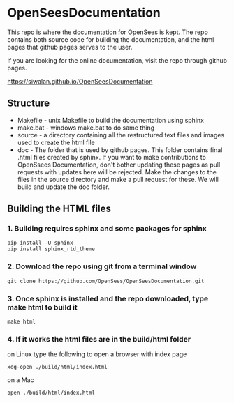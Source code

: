 # OpenSeesDocumentation

This repo is where the documentation for OpenSees is kept. The repo contains both source code for building the documentation, and the html pages that github pages serves to the user.

If you are looking for the online documentation, visit the repo through github pages.

https://siwalan.github.io/OpenSeesDocumentation


## Structure

+ Makefile   - unix Makefile to build the documentation using sphinx
+ make.bat   - windows make.bat to do same thing
+ source     - a directory containing all the restructured text files and images used to create the html file
+ doc        - The folder that is used by github pages. This folder contains final .html files created by sphinx. If you want to make contributions to OpenSsees Documentation, don't bother updating these pages as pull requests with updates here will be rejected. Make the changes to the files in the source directory and make a pull request for these. We will build and update the doc folder.
   

## Building the HTML files

### 1. Building requires sphinx and some packages for sphinx

```
pip install -U sphinx
pip install sphinx_rtd_theme
```

### 2. Download the repo using git from a terminal window

```
git clone https://github.com/OpenSees/OpenSeesDocumentation.git
```

### 3. Once sphinx is installed and the repo downloaded, type make html to build it

```
make html
```

### 4. If it works the html files are in the build/html folder

on Linux type the following to open a browser with index page

```
xdg-open ./build/html/index.html
````

on a Mac

```
open ./build/html/index.html
```

